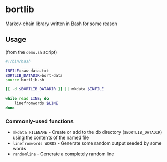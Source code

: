 # bortlib
Markov-chain library written in Bash for some reason

## Usage
(from the `demo.sh` script)
```bash
#!/bin/bash

INFILE=raw-data.txt
BORTLIB_DATADIR=bort-data
source bortlib.sh

[[ -d $BORTLIB_DATADIR ]] || mkdata $INFILE

while read LINE; do
    linefromwords $LINE
done
```

### Commonly-used functions
* `mkdata FILENAME` - Create or add to the db directory (`$BORTLIB_DATADIR`) using the contents of the named file
* `linefromwords WORDS` - Generate some random output seeded by some words
* `randomline` - Generate a completely random line

